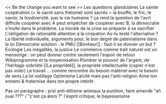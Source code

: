 << Be the change you want to see >>
Les questions glandulaires
La sainte coopération (+ le sacré sans théisme)
	sont sacrés = la bouffe, le fric, le savoir, la biodiversité. pas la vie humaine ? ça rend la question de l'avrt difficile
	coopérer avec A peut empêcher de coopérer avec B, la démocratie s'invite dans le problème. 
La morale de la crise
	se préparer à se sacrifier
L'obligation de rationalité
	attention à la crispation
As-tu testé l'alternative ?
La liberté individuelle, arguments pour, le bon degré de paternalisme dans la loi
Démocratie
	solution : le PMU
[[Bonheur]] : faut-il se donner un but ? 
Ecologie
Les inégalités, la justice
	Le commerce comme trait naturel est un mensonge : on peut donner contre seulement l'espoir de retour
Wikiprogramme et la moyennisation
Plomber le pouvoir de l'argent, de l'héritage
	sobriété
[[La propriété]], la propriété intellectuelle (copier n'est pas voler)
Le travail
	... comme rencontre du besoin matériel avec le besoin de sens
	La loi outillage
Optimisme
Laïcité mais pas l'anti-religion
Aime ton ennemi & fraternise dans ton propre intérêt

Pas un paragraphe :
	prst
	 anti-élitisme
	animaux
	la punition, faire amende
	"ah ouai ???" / "c'est ça alors ?"
	l'esprit critique, le bayesianisme